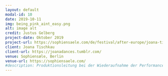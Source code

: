 ```yaml
---
layout: default
modal-id: 10
date: 2019-10-11
img: being_pink_aint_easy.png
alt: image alt
credit: Justus Gelberg
project-date: Oktober 2019
project-url: https://sophiensaele.com/de/festival/after-europe/joana-tischkau-being-pink-ain-t-easy
client: Joana Tischkau
client-url: https://joanadances.tumblr.com/
venue: Sophiensæle, Berlin
venue-url: https://sophiensaele.com/
#description: Produktionsleitung bei der Wiederaufnahme der Performance "Fortune Teller" des Berliner Performanceduos <a href="http://www.quastknoblich.de">Quast & Knoblich</a> in den Sophiensälen / Berlin - Erstellung des Finanzplans, Betreuung des Budgets, Erstellen von Zeitplänen, Kommunikation mit Spielort und Beteiligten, Organisation und Betreuung der Proben und Aufführungen, sowie Abrechnung des Projekts.
---
```

